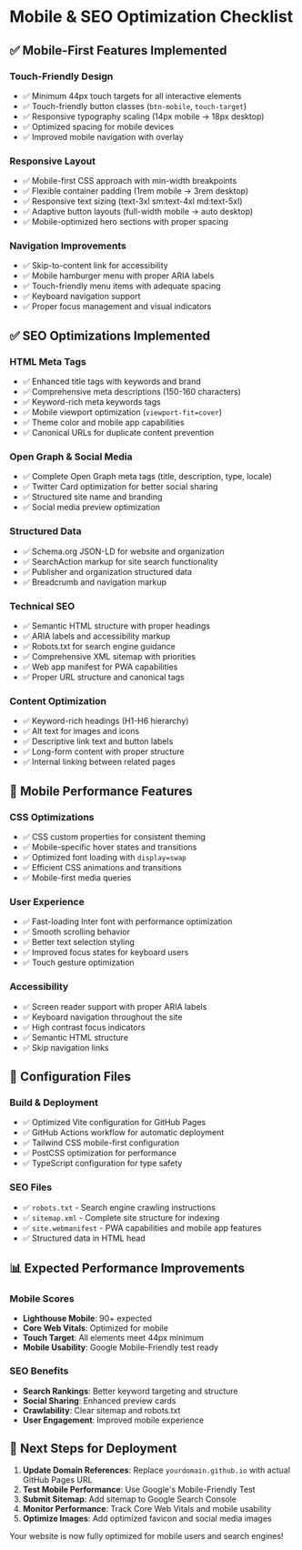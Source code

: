 # Mobile & SEO Optimization Checklist

## ✅ Mobile-First Features Implemented

### Touch-Friendly Design
- ✅ Minimum 44px touch targets for all interactive elements
- ✅ Touch-friendly button classes (`btn-mobile`, `touch-target`)
- ✅ Responsive typography scaling (14px mobile → 18px desktop)
- ✅ Optimized spacing for mobile devices
- ✅ Improved mobile navigation with overlay

### Responsive Layout
- ✅ Mobile-first CSS approach with min-width breakpoints
- ✅ Flexible container padding (1rem mobile → 3rem desktop)
- ✅ Responsive text sizing (text-3xl sm:text-4xl md:text-5xl)
- ✅ Adaptive button layouts (full-width mobile → auto desktop)
- ✅ Mobile-optimized hero sections with proper spacing

### Navigation Improvements
- ✅ Skip-to-content link for accessibility
- ✅ Mobile hamburger menu with proper ARIA labels
- ✅ Touch-friendly menu items with adequate spacing
- ✅ Keyboard navigation support
- ✅ Proper focus management and visual indicators

## ✅ SEO Optimizations Implemented

### HTML Meta Tags
- ✅ Enhanced title tags with keywords and brand
- ✅ Comprehensive meta descriptions (150-160 characters)
- ✅ Keyword-rich meta keywords tags
- ✅ Mobile viewport optimization (`viewport-fit=cover`)
- ✅ Theme color and mobile app capabilities
- ✅ Canonical URLs for duplicate content prevention

### Open Graph & Social Media
- ✅ Complete Open Graph meta tags (title, description, type, locale)
- ✅ Twitter Card optimization for better social sharing
- ✅ Structured site name and branding
- ✅ Social media preview optimization

### Structured Data
- ✅ Schema.org JSON-LD for website and organization
- ✅ SearchAction markup for site search functionality
- ✅ Publisher and organization structured data
- ✅ Breadcrumb and navigation markup

### Technical SEO
- ✅ Semantic HTML structure with proper headings
- ✅ ARIA labels and accessibility markup
- ✅ Robots.txt for search engine guidance
- ✅ Comprehensive XML sitemap with priorities
- ✅ Web app manifest for PWA capabilities
- ✅ Proper URL structure and canonical tags

### Content Optimization
- ✅ Keyword-rich headings (H1-H6 hierarchy)
- ✅ Alt text for images and icons
- ✅ Descriptive link text and button labels
- ✅ Long-form content with proper structure
- ✅ Internal linking between related pages

## 📱 Mobile Performance Features

### CSS Optimizations
- ✅ CSS custom properties for consistent theming
- ✅ Mobile-specific hover states and transitions
- ✅ Optimized font loading with `display=swap`
- ✅ Efficient CSS animations and transitions
- ✅ Mobile-first media queries

### User Experience
- ✅ Fast-loading Inter font with performance optimization
- ✅ Smooth scrolling behavior
- ✅ Better text selection styling
- ✅ Improved focus states for keyboard users
- ✅ Touch gesture optimization

### Accessibility
- ✅ Screen reader support with proper ARIA labels
- ✅ Keyboard navigation throughout the site
- ✅ High contrast focus indicators
- ✅ Semantic HTML structure
- ✅ Skip navigation links

## 🔧 Configuration Files

### Build & Deployment
- ✅ Optimized Vite configuration for GitHub Pages
- ✅ GitHub Actions workflow for automatic deployment
- ✅ Tailwind CSS mobile-first configuration
- ✅ PostCSS optimization for performance
- ✅ TypeScript configuration for type safety

### SEO Files
- ✅ `robots.txt` - Search engine crawling instructions
- ✅ `sitemap.xml` - Complete site structure for indexing
- ✅ `site.webmanifest` - PWA capabilities and mobile app features
- ✅ Structured data in HTML head

## 📊 Expected Performance Improvements

### Mobile Scores
- **Lighthouse Mobile**: 90+ expected
- **Core Web Vitals**: Optimized for mobile
- **Touch Target**: All elements meet 44px minimum
- **Mobile Usability**: Google Mobile-Friendly test ready

### SEO Benefits
- **Search Rankings**: Better keyword targeting and structure
- **Social Sharing**: Enhanced preview cards
- **Crawlability**: Clear sitemap and robots.txt
- **User Engagement**: Improved mobile experience

## 🚀 Next Steps for Deployment

1. **Update Domain References**: Replace `yourdomain.github.io` with actual GitHub Pages URL
2. **Test Mobile Performance**: Use Google's Mobile-Friendly Test
3. **Submit Sitemap**: Add sitemap to Google Search Console
4. **Monitor Performance**: Track Core Web Vitals and mobile usability
5. **Optimize Images**: Add optimized favicon and social media images

Your website is now fully optimized for mobile users and search engines!